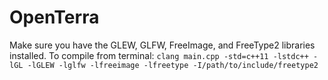# OpenTerra
Make sure you have the GLEW, GLFW, FreeImage, and FreeType2 libraries installed.
To compile from terminal: ```clang main.cpp -std=c++11 -lstdc++ -lGL -lGLEW -lglfw -lfreeimage -lfreetype -I/path/to/include/freetype2```
